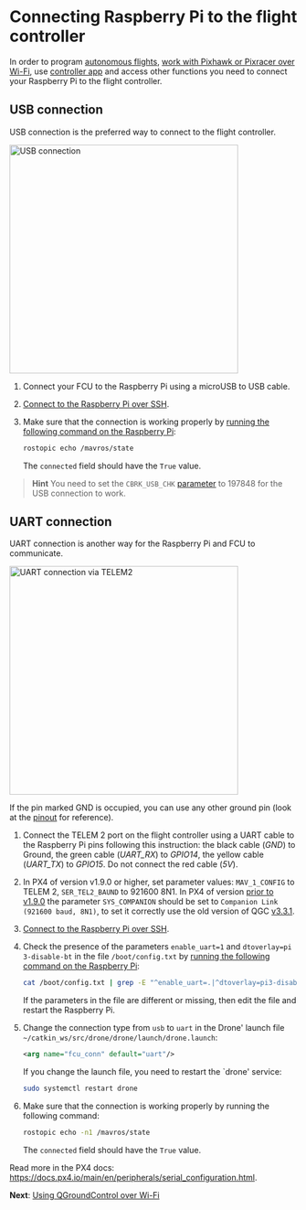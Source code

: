 # Connecting Raspberry Pi to the flight controller

In order to program [autonomous flights](simple_offboard.md), [work with Pixhawk or Pixracer over Wi-Fi](gcs_bridge.md), use [controller app](rc.md) and access other functions you need to connect your Raspberry Pi to the flight controller.

## USB connection

USB connection is the preferred way to connect to the flight controller.

<img src="../assets/assembling_clever4/usb_connection_1.png" alt="USB connection" height=400 class="zoom border center">

1. Connect your FCU to the Raspberry Pi using a microUSB to USB cable.
2. [Connect to the Raspberry Pi over SSH](ssh.md).
3. Make sure that the connection is working properly by [running the following command on the Raspberry Pi](cli.md):

    ```bash
    rostopic echo /mavros/state
    ```

    The `connected` field should have the `True` value.

> **Hint** You need to set the `CBRK_USB_CHK` [parameter](parameters.md) to 197848 for the USB connection to work.

## UART connection

UART connection is another way for the Raspberry Pi and FCU to communicate.

<img src="../assets/raspberry-uart-telemetry2.png" alt="UART connection via TELEM2" height=400 class="zoom border center">

If the pin marked GND is occupied, you can use any other ground pin (look at the [pinout](https://pinout.xyz) for reference).

1. Connect the TELEM 2 port on the flight controller using a UART cable to the Raspberry Pi pins following this instruction: the black cable (*GND*) to Ground, the green cable (*UART_RX*) to *GPIO14*, the yellow cable (*UART_TX*) to *GPIO15*. Do not connect the red cable (*5V*).
2. In PX4 of version v1.9.0 or higher, set parameter values: `MAV_1_CONFIG` to TELEM 2, `SER_TEL2_BAUND` to 921600 8N1. In PX4 of version [prior to v1.9.0](https://github.com/mavlink/qgroundcontrol/issues/6905#issuecomment-464549610) the parameter `SYS_COMPANION` should be set to `Companion Link (921600 baud, 8N1)`, to set it correctly use the old version of QGC [v3.3.1](https://github.com/mavlink/qgroundcontrol/releases/tag/v3.3.1).
3. [Connect to the Raspberry Pi over SSH](ssh.md).
4. Check the presence of the parameters `enable_uart=1` and `dtoverlay=pi 3-disable-bt` in the file `/boot/config.txt` by [running the following command on the Raspberry Pi](cli.md):

    ```bash
    cat /boot/config.txt | grep -E "^enable_uart=.|^dtoverlay=pi3-disable-bt"
    ```

    If the parameters in the file are different or missing, then edit the file and restart the Raspberry Pi.

5. Change the connection type from `usb` to `uart` in the Drone' launch file `~/catkin_ws/src/drone/drone/launch/drone.launch`:

    ```xml
    <arg name="fcu_conn" default="uart"/>
    ```

    If you change the launch file, you need to restart the `drone' service:

    ```bash
    sudo systemctl restart drone
    ```

6. Make sure that the connection is working properly by running the following command:

    ```bash
    rostopic echo -n1 /mavros/state
    ```

    The `connected` field should have the `True` value.

Read more in the PX4 docs: https://docs.px4.io/main/en/peripherals/serial_configuration.html.

**Next**: [Using QGroundControl over Wi-Fi](gcs_bridge.md)
